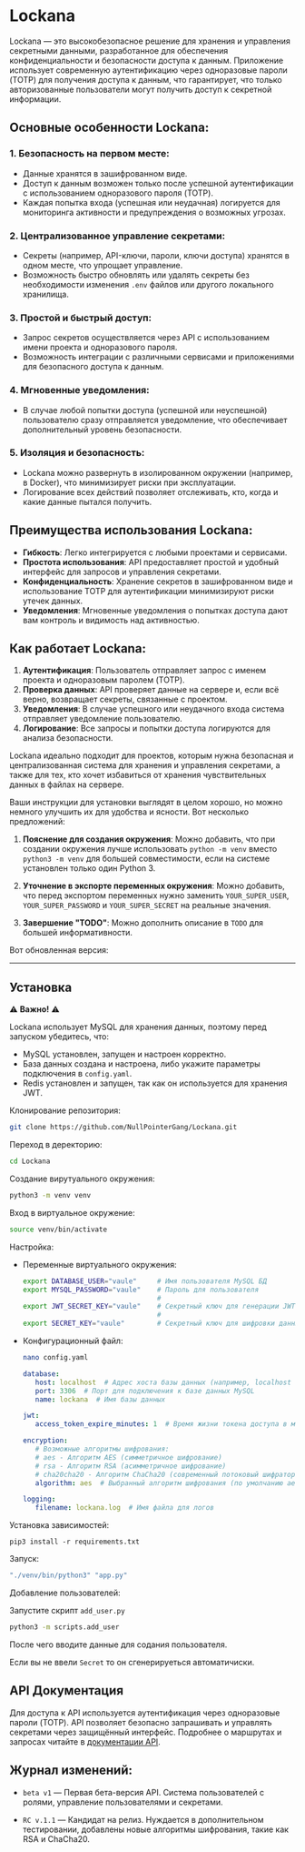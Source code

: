 # Lockana

Lockana — это высокобезопасное решение для хранения и управления секретными данными, разработанное для обеспечения конфиденциальности и безопасности доступа к данным. Приложение использует современную аутентификацию через одноразовые пароли (TOTP) для получения доступа к данным, что гарантирует, что только авторизованные пользователи могут получить доступ к секретной информации.

## Основные особенности Lockana:

### 1. **Безопасность на первом месте:**

- Данные хранятся в зашифрованном виде.
- Доступ к данным возможен только после успешной аутентификации с использованием одноразового пароля (TOTP).
- Каждая попытка входа (успешная или неудачная) логируется для мониторинга активности и предупреждения о возможных угрозах.

### 2. **Централизованное управление секретами:**

- Секреты (например, API-ключи, пароли, ключи доступа) хранятся в одном месте, что упрощает управление.
- Возможность быстро обновлять или удалять секреты без необходимости изменения `.env` файлов или другого локального хранилища.

### 3. **Простой и быстрый доступ:**

- Запрос секретов осуществляется через API с использованием имени проекта и одноразового пароля.
- Возможность интеграции с различными сервисами и приложениями для безопасного доступа к данным.

### 4. **Мгновенные уведомления:**

- В случае любой попытки доступа (успешной или неуспешной) пользователю сразу отправляется уведомление, что обеспечивает дополнительный уровень безопасности.

### 5. **Изоляция и безопасность:**

- Lockana можно развернуть в изолированном окружении (например, в Docker), что минимизирует риски при эксплуатации.
- Логирование всех действий позволяет отслеживать, кто, когда и какие данные пытался получить.

## Преимущества использования Lockana:

- **Гибкость**: Легко интегрируется с любыми проектами и сервисами.
- **Простота использования**: API предоставляет простой и удобный интерфейс для запросов и управления секретами.
- **Конфиденциальность**: Хранение секретов в зашифрованном виде и использование TOTP для аутентификации минимизируют риски утечек данных.
- **Уведомления**: Мгновенные уведомления о попытках доступа дают вам контроль и видимость над активностью.

## Как работает Lockana:

1. **Аутентификация**: Пользователь отправляет запрос с именем проекта и одноразовым паролем (TOTP).
2. **Проверка данных**: API проверяет данные на сервере и, если всё верно, возвращает секреты, связанные с проектом.
3. **Уведомления**: В случае успешного или неудачного входа система отправляет уведомление пользователю.
4. **Логирование**: Все запросы и попытки доступа логируются для анализа безопасности.

Lockana идеально подходит для проектов, которым нужна безопасная и централизованная система для хранения и управления секретами, а также для тех, кто хочет избавиться от хранения чувствительных данных в файлах на сервере.

Ваши инструкции для установки выглядят в целом хорошо, но можно немного улучшить их для удобства и ясности. Вот несколько предложений:

1. **Пояснение для создания окружения**:
   Можно добавить, что при создании окружения лучше использовать `python -m venv` вместо `python3 -m venv` для большей совместимости, если на системе установлен только один Python 3.

2. **Уточнение в экспорте переменных окружения**:
   Можно добавить, что перед экспортом переменных нужно заменить `YOUR_SUPER_USER`, `YOUR_SUPER_PASSWORD` и `YOUR_SUPER_SECRET` на реальные значения.

3. **Завершение "TODO"**:
   Можно дополнить описание в `TODO` для большей информативности.

Вот обновленная версия:

---

## Установка

⚠️ **Важно!** ⚠️

Lockana использует MySQL для хранения данных, поэтому перед запуском убедитесь, что:  
- MySQL установлен, запущен и настроен корректно.  
- База данных создана и настроена, либо укажите параметры подключения в `config.yaml`.  
- Redis установлен и запущен, так как он используется для хранения JWT.  

Клонирование репозитория:
```bash 
git clone https://github.com/NullPointerGang/Lockana.git
```

Переход в деректорию:
```bash
cd Lockana
```

Создание вирутуального окружения:
```bash
python3 -m venv venv
```

Вход в виртуальное окружение:

```bash
source venv/bin/activate
```

Настройка:
 - Переменные виртуального окружения:

   ```bash
   export DATABASE_USER="vaule"     # Имя пользователя MySQL БД
   export MYSQL_PASSWORD="vaule"    # Пароль для пользователя
                                    #
   export JWT_SECRET_KEY="vaule"    # Секретный ключ для генерации JWT токенов
                                    #
   export SECRET_KEY="vaule"        # Секретный ключ для шифровки данных в БД
   ```

 - Конфигурационный файл:

   ```bash
   nano config.yaml
   ```

   ```yaml
   database:
      host: localhost  # Адрес хоста базы данных (например, localhost или IP)
      port: 3306  # Порт для подключения к базе данных MySQL
      name: lockana  # Имя базы данных

   jwt:
      access_token_expire_minutes: 1  # Время жизни токена доступа в минутах

   encryption:
      # Возможные алгоритмы шифрования:
      # aes - Алгоритм AES (симметричное шифрование)
      # rsa - Алгоритм RSA (асимметричное шифрование)
      # cha20cha20 - Алгоритм ChaCha20 (современный потоковый шифратор)
      algorithm: aes  # Выбранный алгоритм шифрования (по умолчанию aes)

   logging:
      filename: lockana.log  # Имя файла для логов
   ```

Установка зависимостей:
```
pip3 install -r requirements.txt
```

Запуск:

```bash
"./venv/bin/python3" "app.py"
```

Добавление пользователей:

Запустите скрипт `add_user.py`
```bash
python3 -m scripts.add_user
```
После чего вводите данные для содания пользователя. 

Если вы не ввели `Secret` то он сгенерируеться автоматичиски. 


## API Документация

Для доступа к API используется аутентификация через одноразовые пароли (TOTP). API позволяет безопасно запрашивать и управлять секретами через защищённый интерфейс. Подробнее о маршрутах и запросах читайте в [документации API](docs/API.md).

## Журнал изменений:

- `beta v1` — Первая бета-версия API. Система пользователей с ролями, управление пользователями и секретами.

- `RC v.1.1` — Кандидат на релиз. Нуждается в дополнительном тестировании, добавлены новые алгоритмы шифрования, такие как RSA и ChaCha20.
